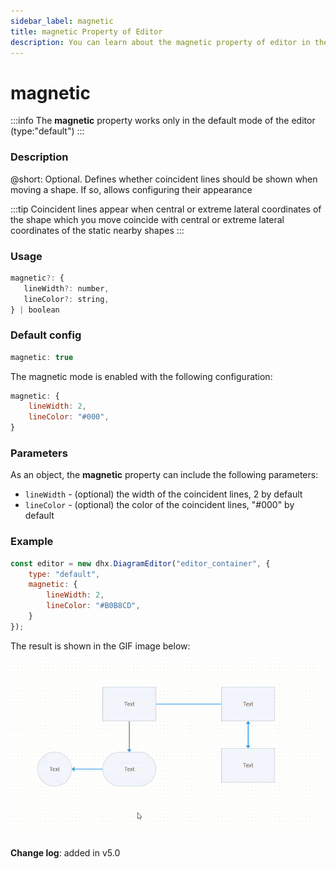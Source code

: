 ```yaml
---
sidebar_label: magnetic
title: magnetic Property of Editor
description: You can learn about the magnetic property of editor in the documentation of the DHTMLX JavaScript Diagram library. Browse developer guides and API reference, try out code examples and live demos, and download a free 30-day evaluation version of DHTMLX Diagram.
---
```


# magnetic

:::info
The **magnetic** property works only in the default mode of the editor (type:"default")
:::

### Description

@short: Optional. Defines whether coincident lines should be shown when moving a shape. If so, allows configuring their appearance


:::tip
Coincident lines appear when central or extreme lateral coordinates of the shape which you move coincide with central or extreme lateral coordinates of the static nearby shapes
:::

### Usage

~~~js
magnetic?: {
   lineWidth?: number,
   lineColor?: string,
} | boolean
~~~

### Default config

~~~js
magnetic: true 
~~~

The magnetic mode is enabled with the following configuration: 

~~~js
magnetic: {
    lineWidth: 2,
    lineColor: "#000",
}
~~~

### Parameters

As an object, the **magnetic** property can include the following parameters:

- `lineWidth` - (optional) the width of the coincident lines, 2 by default 
- `lineColor` - (optional) the color of the coincident lines, "#000" by default

### Example

~~~js
const editor = new dhx.DiagramEditor("editor_container", {
    type: "default",
    magnetic: {
        lineWidth: 2,
        lineColor: "#B0B8CD",
    }
});
~~~

The result is shown in the GIF image below:

![coincident_lines](../../assets/editor/coincidence_lines.gif)

**Change log**: added in v5.0